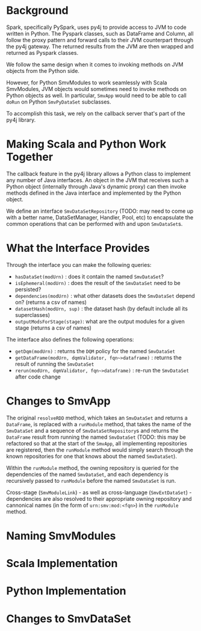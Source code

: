 # Background

Spark, specifically PySpark, uses py4j to provide access to JVM to code written in Python.  The Pyspark classes, such as DataFrame and Column, all follow the proxy pattern and forward calls to their JVM counterpart through the py4j gateway.  The returned results from the JVM are then wrapped and returned as Pyspark classes.

We follow the same design when it comes to invoking methods on JVM objects from the Python side.

However, for Python SmvModules to work seamlessly with Scala SmvModules, JVM objects would sometimes need to invoke methods on Python objects as well.  In particular, `SmvApp` would need to be able to call `doRun` on Python `SmvPyDataSet` subclasses.

To accomplish this task, we rely on the callback server that's part of the py4j library.

# Making Scala and Python Work Together

The callback feature in the py4j library allows a Python class to implement any number of Java interfaces.  An object in the JVM that receives such a Python object (internally through Java's dynamic proxy) can then invoke methods defined in the Java interface and implemented by the Python object.

We define an interface `SmvDataSetRepository` (TODO: may need to come up with a better name, DataSetManager, Handler, Pool, etc) to encapsulate the common operations that can be performed with and upon `SmvDataSet`s.

# What the Interface Provides

Through the interface you can make the following queries:

* `hasDataSet(modUrn)`       : does it contain the named `SmvDataSet`?
* `isEphemeral(modUrn)`	     : does the result of the `SmvDataSet` need to be persisted?
* `dependencies(modUrn)`     : what other datasets does the `SmvDataSet` depend on? (returns a csv of names)
* `datasetHash(modUrn, sup)` : the dataset hash (by default include all its superclasses)
* `outputModsForStage(stage)`: what are the output modules for a given stage (returns a csv of names)

The interface also defines the following operations:

* `getDqm(modUrn)` : returns the `DQM` policy for the named `SmvDataSet`
* `getDataFrame(modUrn, dqmValidator, fqn~>dataframe)` : returns the result of running the `SmvDataSet`
* `rerun(modUrn, dqmValidator, fqn~>dataframe)` : re-run the `SmvDataSet` after code change

# Changes to SmvApp

The original `resolveRDD` method, which takes an `SmvDataSet` and returns a `DataFrame`, is replaced with a `runModule` method, that takes the name of the `SmvDataSet` and a sequence of `SmvDataSetRepository`s and returns the `DataFrame` result from running the named `SmvDataSet` (TODO: this may be refactored so that at the start of the `SmvApp`, all implementing repositories are registered, then the `runModule` method would simply search through the known repositories for one that knows about the named `SmvDataSet`).

Within the `runModule` method, the owning repository is queried for the dependencies of the named `SmvDataSet`, and each dependency is recursively passed to `runModule` before the named `SmvDataSet` is run.

Cross-stage (`SmvModuleLink`) - as well as cross-language (`SmvExtDataSet`) - dependencies are also resolved to their appropriate owning repository and cannonical names (in the form of `urn:smv:mod:<fqn>`) in the `runModule` method.

# Naming SmvModules

# Scala Implementation

# Python Implementation

# Changes to SmvDataSet
